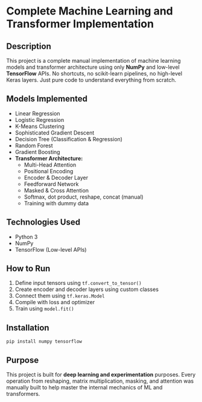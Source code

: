 <!DOCTYPE html>
<html>

<body>

  <h1>Complete Machine Learning and Transformer Implementation</h1>

  <div class="section">
    <h2>Description</h2>
    <p>
      This project is a complete manual implementation of machine learning models and transformer architecture using only <strong>NumPy</strong> and low-level <strong>TensorFlow</strong> APIs.
      No shortcuts, no scikit-learn pipelines, no high-level Keras layers. Just pure code to understand everything from scratch.
    </p>
  </div>

  <div class="section">
    <h2>Models Implemented</h2>
    <ul>
      <li>Linear Regression</li>
      <li>Logistic Regression</li>
      <li>K-Means Clustering</li>
      <li>Sophisticated Gradient Descent</li>
      <li>Decision Tree (Classification & Regression)</li>
      <li>Random Forest</li>
      <li>Gradient Boosting</li>
      <li><strong>Transformer Architecture:</strong>
        <ul>
          <li>Multi-Head Attention</li>
          <li>Positional Encoding</li>
          <li>Encoder & Decoder Layer</li>
          <li>Feedforward Network</li>
          <li>Masked & Cross Attention</li>
          <li>Softmax, dot product, reshape, concat (manual)</li>
          <li>Training with dummy data</li>
        </ul>
      </li>
    </ul>
  </div>

  <div class="section">
    <h2>Technologies Used</h2>
    <ul>
      <li>Python 3</li>
      <li>NumPy</li>
      <li>TensorFlow (Low-level APIs)</li>
    </ul>
  </div>

  <div class="section">
    <h2>How to Run</h2>
    <ol>
      <li>Define input tensors using <code>tf.convert_to_tensor()</code></li>
      <li>Create encoder and decoder layers using custom classes</li>
      <li>Connect them using <code>tf.keras.Model</code></li>
      <li>Compile with loss and optimizer</li>
      <li>Train using <code>model.fit()</code></li>
    </ol>
  </div>

  <div class="section">
    <h2>Installation</h2>
    <pre><code>pip install numpy tensorflow</code></pre>
  </div>

  <div class="section">
    <h2>Purpose</h2>
    <p>
      This project is built for <strong>deep learning and experimentation</strong> purposes.
      Every operation from reshaping, matrix multiplication, masking, and attention was manually built to help master the internal mechanics of ML and transformers.
    </p>
  </div>

</body>
</html>